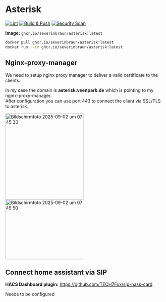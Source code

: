 # Asterisk

[![Lint](https://github.com/severinbraun/asterisk/actions/workflows/lint.yml/badge.svg)](https://github.com/severinbraun/asterisk/actions/workflows/lint.yml)
[![Build & Push](https://github.com/severinbraun/asterisk/actions/workflows/build-push.yml/badge.svg)](https://github.com/severinbraun/asterisk/actions/workflows/build-push.yml)
[![Security Scan](https://github.com/severinbraun/asterisk/actions/workflows/security_scan.yml/badge.svg)](https://github.com/severinbraun/asterisk/actions/workflows/security_scan.yml)

**Image:** `ghcr.io/severinbraun/asterisk:latest`

```bash
docker pull ghcr.io/severinbraun/asterisk:latest
docker run --rm ghcr.io/severinbraun/asterisk:latest
```

## Nginx-proxy-manager

We need to setup nginx proxy manager to deliver a valid certificate to the clients.

In my case the domain is **asterisk.veenpark.de** which is pointing to my nginx-proxy-manager.
<br>After configuration you can use port 443 to connect the client via SSL/TLS to asterisk.

<img width="248" height="272" alt="Bildschirmfoto 2025-09-02 um 07 45 30" src="https://github.com/user-attachments/assets/9d644d71-24b4-4671-9cf5-f544e06a4363" />
<br>
<img width="247" height="190" alt="Bildschirmfoto 2025-09-02 um 07 45 50" src="https://github.com/user-attachments/assets/6b1b775f-979d-4c0e-b586-fa43faa503eb" />

## Connect home assistant via SIP

**HACS Dashboard plugin:** https://github.com/TECH7Fox/sip-hass-card

Needs to be configured